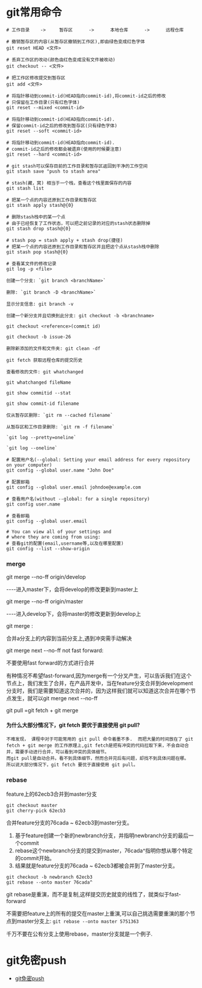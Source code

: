 # git常用命令

```shell
# 工作目录    ->     暂存区      ->      本地仓库      ->      远程仓库

# 撤销暂存区的内容(从暂存区撤销到工作区),即由绿色变成红色字体
git reset HEAD <文件>

# 丢弃工作区的改动(颜色由红色变成没有文件被改动)
git checkout -- <文件>

# 把工作区修改提交到暂存区
git add <文件>

# 将指针移动到commit-id(HEAD指向commit-id),将commit-id之后的修改
# 只保留在工作目录(只有红色字体)
git reset --mixed <commit-id>

# 将指针移动到commit-id(HEAD指向commit-id).
# 保留commit-id之后的修改到暂存区(只有绿色字体)
git reset --soft <commit-id>

# 将指针移动到commit-id(HEAD指向commit-id).
# commit-id之后的修改都会被遗弃(使用的时候要注意)
git reset --hard <commit-id>

# git stash可以保存目前的工作目录和暂存区返回到干净的工作空间
git stash save "push to stash area"

# stash(藏，窝) 相当于一个栈，查看这个栈里面保存的内容
git stash list

# 把某一个点的内容还原到工作目录和暂存区
git stash apply stash@{0}

# 删除stash栈中的某一个点
# 由于已经恢复了工作状态，可以把之前记录的对应的stash状态删除掉
git stash drop stash@{0}

# stash pop = stash apply + stash drop(捷径)
# 把某一个点的内容还原到工作目录和暂存区并且把这个点从stash栈中删除
git stash pop stash@{0}

# 查看某文件的修改记录
git log -p <file>

创建一个分支: `git branch <branchName>`

删除: `git branch -D <branchName>`

显示分支信息: git branch -v

创建一个新分支并且切换到此分支: git checkout -b <branchname>

git checkout <reference>(commit id)

git checkout -b issue-26

删除新添加的文件和文件夹: git clean -df

git fetch 获取远程仓库的提交历史

查看修改的文件: git whatchanged

git whatchanged fileName

git show commitid --stat

git show commit-id filename

仅从暂存区删除: `git rm --cached filename`

从暂存区和工作目录删除: `git rm -f filename`

`git log --pretty=oneline`

`git log --oneline`

# 配置用户名(--global: Setting your email address for every repository on your computer)
git config --global user.name "John Doe"

# 配置邮箱
git config --global user.email johndoe@example.com

# 查看用户名(without --global: for a single repository)
git config user.name

# 查看邮箱
git config --global user.email

# You can view all of your settings and 
# where they are coming from using:
# 查看git的配置(email,username等,以及在哪里配置)
git config --list --show-origin
```

### merge

git merge --no-ff origin/develop

----进入master下，会将develop的修改更新到master上

git merge --no-ff origin/master

----进入develop下，会将master的修改更新到develop上

git merge <branch a>:

合并a分支上的内容到当前分支上,遇到冲突需手动解决

git merge next --no-ff not fast forward:

不要使用fast forward的方式进行合并

有种情况不希望fast-forward,因为merge有一个分叉产生，可以告诉我们在这个节点上，我们发生了合并，在产品开发中，当在feature分支合并到development分支时，我们是需要知道这次合并的，因为这样我们就可以知道这次合并在哪个节点发生，就可以git merge next --no-ff

git pull =git fetch + git merge

#### 为什么大部分情况下，git fetch 要优于直接使用 git pull?

    不难发现， 课程中对于可能常用的 git pull 命令着墨不多.  而把大量的时间放在了 git fetch + git merge 的工作原理上,git fetch是把有冲突的代码拉取下来，不会自动合并，需要手动进行合并，可以看到冲突的具体细节。
    而git pull是自动合并。看不到具体细节，然而合并完后有问题，却找不到具体问题在哪。
    所以说大部分情况下，git fetch 要优于直接使用 git pull。

### rebase

feature上的62ecb3合并到master分支

```shell
git checkout master
git cherry-pick 62ecb3
```

合并feature分支的76cada ~ 62ecb3到master分支。

1. 基于feature创建一个新的newbranch分支，并指明newbranch分支的最后一个commit
2. rebase这个newbranch分支的提交到master，76cada^指明你想从哪个特定的commit开始。
3. 结果就是feature分支的76cada ~ 62ecb3都被合并到了master分支。

```shell
git checkout -b newbranch 62ecb3
git rebase --onto master 76cada^
```

git rebase是重演，而不是复制,这样提交历史就变的线性了，就类似于fast-forward

不需要把feature上的所有的提交在master上重演,可以自己挑选需要重演的那个节点到master分支上: `git rebase --onto master 5751363`

千万不要在公有分支上使用rebase，master分支就是一个例子.

# git免密push

- [git免密push](https://www.jianshu.com/p/28efda0555bb)